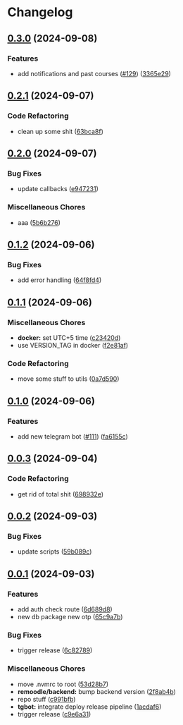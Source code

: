 # Changelog

## [0.3.0](https://github.com/remoodle/heresy/compare/remoodle/telegram-bot-v0.2.1...remoodle/telegram-bot-v0.3.0) (2024-09-08)


### Features

* add notifications and past courses ([#129](https://github.com/remoodle/heresy/issues/129)) ([3365e29](https://github.com/remoodle/heresy/commit/3365e292552785735303f86235b854ef31d33ff5))

## [0.2.1](https://github.com/remoodle/heresy/compare/remoodle/telegram-bot-v0.2.0...remoodle/telegram-bot-v0.2.1) (2024-09-07)


### Code Refactoring

* clean up some shit ([63bca8f](https://github.com/remoodle/heresy/commit/63bca8fe56f6f70f147e1caf779fe159fb62368b))

## [0.2.0](https://github.com/remoodle/heresy/compare/remoodle/telegram-bot-v0.1.2...remoodle/telegram-bot-v0.2.0) (2024-09-07)


### Bug Fixes

* update callbacks ([e947231](https://github.com/remoodle/heresy/commit/e947231d0a5324e2e1d2985634792d90d91493e4))


### Miscellaneous Chores

* aaa ([5b6b276](https://github.com/remoodle/heresy/commit/5b6b27695c409b09ade9fbd29c8df57d0d36a65b))

## [0.1.2](https://github.com/remoodle/heresy/compare/remoodle/telegram-bot-v0.1.1...remoodle/telegram-bot-v0.1.2) (2024-09-06)


### Bug Fixes

* add error handling ([64f8fd4](https://github.com/remoodle/heresy/commit/64f8fd42290137fc0dcacd218fd13e45ddc4a969))

## [0.1.1](https://github.com/remoodle/heresy/compare/remoodle/telegram-bot-v0.1.0...remoodle/telegram-bot-v0.1.1) (2024-09-06)


### Miscellaneous Chores

* **docker:** set UTC+5 time ([c23420d](https://github.com/remoodle/heresy/commit/c23420d4fc73433902debcd51689600c894cb607))
* use VERSION_TAG in docker ([f2e81af](https://github.com/remoodle/heresy/commit/f2e81af6391433c42fb438f83c7969c3151efb29))


### Code Refactoring

* move some stuff to utils ([0a7d590](https://github.com/remoodle/heresy/commit/0a7d590bc5e24bc9a6136b76092fc0346ac68559))

## [0.1.0](https://github.com/remoodle/heresy/compare/remoodle/telegram-bot-v0.0.3...remoodle/telegram-bot-v0.1.0) (2024-09-06)


### Features

* add new telegram bot ([#111](https://github.com/remoodle/heresy/issues/111)) ([fa6155c](https://github.com/remoodle/heresy/commit/fa6155c84ece2bc03c88709b8662e52130f48ebe))

## [0.0.3](https://github.com/remoodle/heresy/compare/remoodle/telegram-bot-v0.0.2...remoodle/telegram-bot-v0.0.3) (2024-09-04)


### Code Refactoring

* get rid of total shit ([698932e](https://github.com/remoodle/heresy/commit/698932e3b182ce9894de22928f262b6535e9323d))

## [0.0.2](https://github.com/remoodle/heresy/compare/remoodle/telegram-bot-v0.0.1...remoodle/telegram-bot-v0.0.2) (2024-09-03)


### Bug Fixes

* update scripts ([59b089c](https://github.com/remoodle/heresy/commit/59b089c33a4c7d1b30e4aed171018ae4bd5441df))

## [0.0.1](https://github.com/remoodle/heresy/compare/remoodle/telegram-bot-v0.0.1...remoodle/telegram-bot-v0.0.1) (2024-09-03)


### Features

* add auth check route ([6d689d8](https://github.com/remoodle/heresy/commit/6d689d8eab35586295f03d70362ef8af25c9309b))
* new db package new otp ([65c9a7b](https://github.com/remoodle/heresy/commit/65c9a7b8972e49683d3eb9b2a2a7f86d09ad2787))


### Bug Fixes

* trigger release ([6c82789](https://github.com/remoodle/heresy/commit/6c827898f0b9090aabd1540494e2b1b6703a5626))


### Miscellaneous Chores

* move .nvmrc to root ([53d28b7](https://github.com/remoodle/heresy/commit/53d28b7bd5e70bb9d67f08ef0a320aa766fda42a))
* **remoodle/backend:** bump backend version ([2f8ab4b](https://github.com/remoodle/heresy/commit/2f8ab4b894d6c9d118469dc0816a7d5dfc9c78dd))
* repo stuff ([c991bfb](https://github.com/remoodle/heresy/commit/c991bfbcd1145a5a8fb3ecfb3fbb10e8026e773a))
* **tgbot:** integrate deploy release pipeline ([1acdaf6](https://github.com/remoodle/heresy/commit/1acdaf6a10b022330c865ff1aa7f6ec3c91f000a))
* trigger release ([c9e6a31](https://github.com/remoodle/heresy/commit/c9e6a3118af88f532b2ca26d827e8316692cad71))
